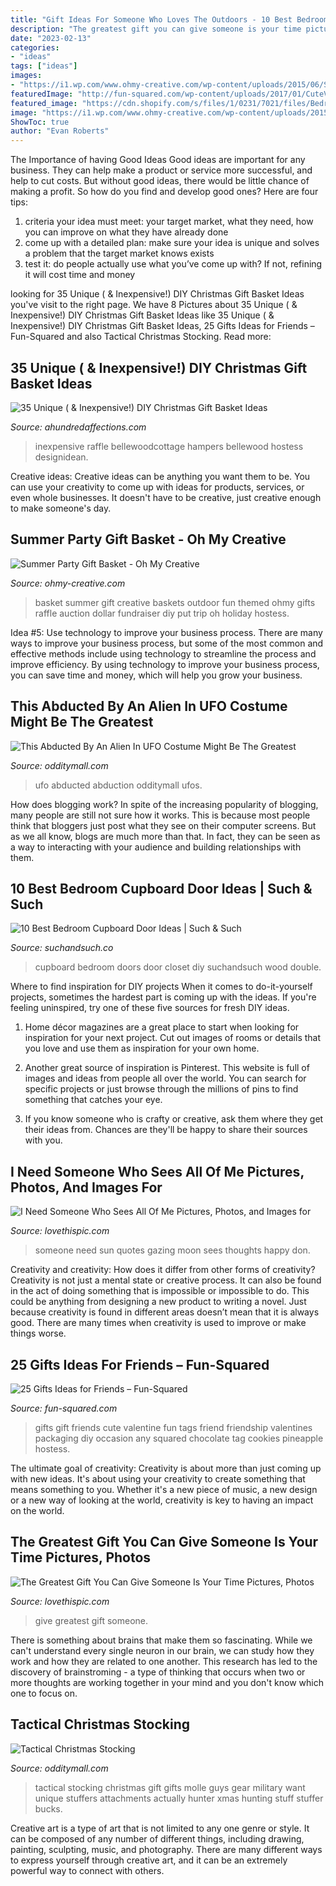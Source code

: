 ```yaml
---
title: "Gift Ideas For Someone Who Loves The Outdoors - 10 Best Bedroom Cupboard Door Ideas"
description: "The greatest gift you can give someone is your time pictures, photos"
date: "2023-02-13"
categories:
- "ideas"
tags: ["ideas"]
images:
- "https://i1.wp.com/www.ohmy-creative.com/wp-content/uploads/2015/06/Summer-Party-Gift-Basket-OHMY-CREATIVE.COM_.jpg?fit=700%2C979&amp;ssl=1"
featuredImage: "http://fun-squared.com/wp-content/uploads/2017/01/CuteValentinesPackaging4-1.jpg"
featured_image: "https://cdn.shopify.com/s/files/1/0231/7021/files/Bedroom-Cupboard-Doors-Inspiration-3.jpg"
image: "https://i1.wp.com/www.ohmy-creative.com/wp-content/uploads/2015/06/Summer-Party-Gift-Basket-OHMY-CREATIVE.COM_.jpg?fit=700%2C979&amp;ssl=1"
ShowToc: true
author: "Evan Roberts"
---
```



The Importance of having Good Ideas
Good ideas are important for any business. They can help make a product or service more successful, and help to cut costs. But without good ideas, there would be little chance of making a profit. So how do you find and develop good ones? Here are four tips:
1. criteria your idea must meet: your target market, what they need, how you can improve on what they have already done
2. come up with a detailed plan: make sure your idea is unique and solves a problem that the target market knows exists
3. test it: do people actually use what you’ve come up with? If not, refining it will cost time and money

	

		
looking for 35 Unique ( &amp; Inexpensive!) DIY Christmas Gift Basket Ideas you've visit to the right page. We have 8 Pictures about 35 Unique ( &amp; Inexpensive!) DIY Christmas Gift Basket Ideas like 35 Unique ( &amp; Inexpensive!) DIY Christmas Gift Basket Ideas, 25 Gifts Ideas for Friends – Fun-Squared and also Tactical Christmas Stocking. Read more:
		
    
## 35 Unique ( &amp; Inexpensive!) DIY Christmas Gift Basket Ideas

<img loading=lazy src="https://ahundredaffections.com/wp-content/uploads/2020/08/IMG_0704-735x1103.jpg" onerror="this.onerror=null;this.src='https://tse1.mm.bing.net/th?id=OIP.gGPngUUhB3SUI9TGvWCSCwHaLH&amp;pid=15.1';" alt="35 Unique ( &amp; Inexpensive!) DIY Christmas Gift Basket Ideas">

_Source: ahundredaffections.com_

>inexpensive raffle bellewoodcottage hampers bellewood hostess designidean. 

	

Creative ideas:
Creative ideas can be anything you want them to be. You can use your creativity to come up with ideas for products, services, or even whole businesses. It doesn't have to be creative, just creative enough to make someone's day.

    
## Summer Party Gift Basket - Oh My Creative

<img loading=lazy src="https://i1.wp.com/www.ohmy-creative.com/wp-content/uploads/2015/06/Summer-Party-Gift-Basket-OHMY-CREATIVE.COM_.jpg?fit=700%2C979&amp;ssl=1" onerror="this.onerror=null;this.src='https://tse3.mm.bing.net/th?id=OIP.W0sq5RNnEwPgZib6MwklfAHaKW&amp;pid=15.1';" alt="Summer Party Gift Basket - Oh My Creative">

_Source: ohmy-creative.com_

>basket summer gift creative baskets outdoor fun themed ohmy gifts raffle auction dollar fundraiser diy put trip oh holiday hostess. 

	

Idea #5: Use technology to improve your business process.
There are many ways to improve your business process, but some of the most common and effective methods include using technology to streamline the process and improve efficiency. By using technology to improve your business process, you can save time and money, which will help you grow your business.

    
## This Abducted By An Alien In UFO Costume Might Be The Greatest

<img loading=lazy src="https://odditymall.com/includes/content/this-abducted-by-an-alien-in-ufo-costume-might-be-the-greatest-halloween-idea-ever-0.jpg" onerror="this.onerror=null;this.src='https://tse1.mm.bing.net/th?id=OIP.CUj0w3FooSB4mdy3PFEtrAHaGx&amp;pid=15.1';" alt="This Abducted By An Alien In UFO Costume Might Be The Greatest">

_Source: odditymall.com_

>ufo abducted abduction odditymall ufos. 

	

How does blogging work?
In spite of the increasing popularity of blogging, many people are still not sure how it works. This is because most people think that bloggers just post what they see on their computer screens. But as we all know, blogs are much more than that. In fact, they can be seen as a way to interacting with your audience and building relationships with them.

    
## 10 Best Bedroom Cupboard Door Ideas | Such &amp; Such

<img loading=lazy src="https://cdn.shopify.com/s/files/1/0231/7021/files/Bedroom-Cupboard-Doors-Inspiration-3.jpg" onerror="this.onerror=null;this.src='https://tse4.mm.bing.net/th?id=OIP.AUZc7CRExj-bkIMgstxSxAHaHa&amp;pid=15.1';" alt="10 Best Bedroom Cupboard Door Ideas | Such &amp; Such">

_Source: suchandsuch.co_

>cupboard bedroom doors door closet diy suchandsuch wood double. 

	

Where to find inspiration for DIY projects
When it comes to do-it-yourself projects, sometimes the hardest part is coming up with the ideas. If you're feeling uninspired, try one of these five sources for fresh DIY ideas.
1. Home décor magazines are a great place to start when looking for inspiration for your next project. Cut out images of rooms or details that you love and use them as inspiration for your own home.

2. Another great source of inspiration is Pinterest. This website is full of images and ideas from people all over the world. You can search for specific projects or just browse through the millions of pins to find something that catches your eye.

3. If you know someone who is crafty or creative, ask them where they get their ideas from. Chances are they'll be happy to share their sources with you.


    
## I Need Someone Who Sees All Of Me Pictures, Photos, And Images For

<img loading=lazy src="http://www.lovethispic.com/uploaded_images/204545-I-Need-Someone-Who-Sees-All-Of-Me.jpg" onerror="this.onerror=null;this.src='https://tse2.mm.bing.net/th?id=OIP.Bik4en11lmm5TJCFEaIQjgHaJC&amp;pid=15.1';" alt="I Need Someone Who Sees All Of Me Pictures, Photos, and Images for">

_Source: lovethispic.com_

>someone need sun quotes gazing moon sees thoughts happy don. 

	

Creativity and creativity: How does it differ from other forms of creativity?
Creativity is not just a mental state or creative process. It can also be found in the act of doing something that is impossible or impossible to do. This could be anything from designing a new product to writing a novel. Just because creativity is found in different areas doesn’t mean that it is always good. There are many times when creativity is used to improve or make things worse.

    
## 25 Gifts Ideas For Friends – Fun-Squared

<img loading=lazy src="http://fun-squared.com/wp-content/uploads/2017/01/CuteValentinesPackaging4-1.jpg" onerror="this.onerror=null;this.src='https://tse2.mm.bing.net/th?id=OIP.rnT0w8edrI80Sza0f1ydrgHaK0&amp;pid=15.1';" alt="25 Gifts Ideas for Friends – Fun-Squared">

_Source: fun-squared.com_

>gifts gift friends cute valentine fun tags friend friendship valentines packaging diy occasion any squared chocolate tag cookies pineapple hostess. 

	

The ultimate goal of creativity:
Creativity is about more than just coming up with new ideas. It's about using your creativity to create something that means something to you. Whether it's a new piece of music, a new design or a new way of looking at the world, creativity is key to having an impact on the world.

    
## The Greatest Gift You Can Give Someone Is Your Time Pictures, Photos

<img loading=lazy src="http://www.lovethispic.com/uploaded_images/278329-The-Greatest-Gift-You-Can-Give-Someone-Is-Your-Time.jpg" onerror="this.onerror=null;this.src='https://tse1.mm.bing.net/th?id=OIP.2SLIdYzidLxQLbB70gW8igHaHa&amp;pid=15.1';" alt="The Greatest Gift You Can Give Someone Is Your Time Pictures, Photos">

_Source: lovethispic.com_

>give greatest gift someone. 

	

There is something about brains that make them so fascinating. While we can't understand every single neuron in our brain, we can study how they work and how they are related to one another. This research has led to the discovery of brainstroming - a type of thinking that occurs when two or more thoughts are working together in your mind and you don't know which one to focus on.

    
## Tactical Christmas Stocking

<img loading=lazy src="https://odditymall.com/includes/content/tactical-christmas-stocking-0.jpg" onerror="this.onerror=null;this.src='https://tse1.mm.bing.net/th?id=OIP.qdIGE9MzKsy4iGXAXfDKjQHaGh&amp;pid=15.1';" alt="Tactical Christmas Stocking">

_Source: odditymall.com_

>tactical stocking christmas gift gifts molle guys gear military want unique stuffers attachments actually hunter xmas hunting stuff stuffer bucks. 

	

Creative art is a type of art that is not limited to any one genre or style. It can be composed of any number of different things, including drawing, painting, sculpting, music, and photography. There are many different ways to express yourself through creative art, and it can be an extremely powerful way to connect with others.

